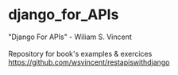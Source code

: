 # django_for_APIs
"Django For APIs" - Wiliam S. Vincent 
<br><br>
Repository for book's examples & exercices
<br>
https://github.com/wsvincent/restapiswithdjango
